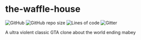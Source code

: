 # the-waffle-house
![GitHub](https://img.shields.io/github/license/Luramoth/the-waffle-house)
![GitHub repo size](https://img.shields.io/github/repo-size/Luramoth/the-waffle-house)
![Lines of code](https://img.shields.io/tokei/lines/github/luramoth/the-waffle-house)
![Gitter](https://img.shields.io/gitter/room/luramoth/the-waffle-house)

A ultra violent classic GTA clone about the world ending mabey

